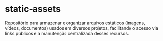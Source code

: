 # static-assets
Repositório para armazenar e organizar arquivos estáticos (imagens, vídeos, documentos) usados em diversos projetos, facilitando o acesso via links públicos e a manutenção centralizada desses recursos.
